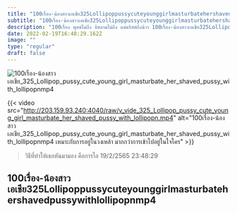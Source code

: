 ```yaml
---
title: "100เรื่อง-น้องสาวเอเชีย325Lollipoppussycuteyounggirlmasturbatehershavedpussywithlollipopnmp4"
subtitle: "100เรื่อง-น้องสาวเอเชีย325Lollipoppussycuteyounggirlmasturbatehershavedpussywithlollipopnmp4 หญิงไทยใจงาม นอนตีสาม ตื่นเที่ยงวัน"
description: "100เรื่อง พุทธไม่ถึง อิสลามไม่ถึง แต่คริสต์ถึงน้าา 100เรื่อง-น้องสาวเอเชีย325Lollipoppussycuteyounggirlmasturbatehershavedpussywithlollipopnmp4 19/2/2565 23:48:29"
date: 2022-02-19T16:48:29.162Z
image: ""
type: "regular"
draft: false
---
```


![100เรื่อง-น้องสาวเอเชีย_325_Lollipop_pussy_cute_young_girl_masturbate_her_shaved_pussy_with_lollipopnmp4](http://203.159.93.240:4040/raw/v_vide_325_Lollipop_pussy_cute_young_girl_masturbate_her_shaved_pussy_with_lollipopn.jpg)

{{< video src="http://203.159.93.240:4040/raw/v_vide_325_Lollipop_pussy_cute_young_girl_masturbate_her_shaved_pussy_with_lollipopn.mp4" alt="100เรื่อง-น้องสาวเอเชีย_325_Lollipop_pussy_cute_young_girl_masturbate_her_shaved_pussy_with_lollipopnmp4 เหมาะกับการอยู่ในวงเหล้า มากกว่าการเข้าไปอยู่ในใจใคร" >}}


> วิธีที่ทำให้เธอหันมามอง คือการไอ 19/2/2565 23:48:29

## 100เรื่อง-น้องสาวเอเชีย325Lollipoppussycuteyounggirlmasturbatehershavedpussywithlollipopnmp4
